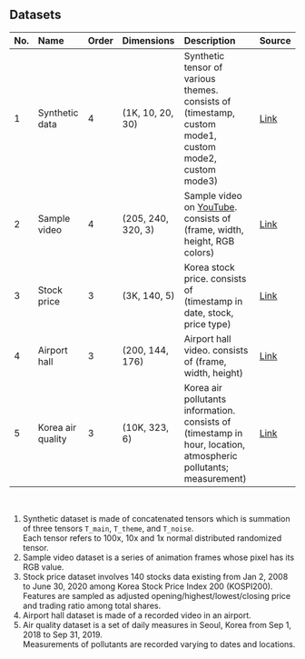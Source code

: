 ## Datasets
| No. | Name | Order | Dimensions | Description | Source |
|:--|:--|:--|:--|:--|:--|
| 1 | Synthetic data	| 4 | (1K, 10, 20, 30) 		| Synthetic tensor of various themes. consists of <br> (timestamp, custom mode1, custom mode2, custom mode3) | [Link](https://github.com/snudatalab/DAO-CP/)
| 2 | Sample video		| 4 | (205, 240, 320, 3) 	| Sample video on [YouTube](https://www.youtube.com/watch?v=EngW7tLk6R8). consists of <br>(frame, width, height, RGB colors) | [Link](https://www.sample-videos.com/)
| 3 | Stock price   	| 3 | (3K, 140, 5) 			| Korea stock price. consists of <br>(timestamp in date, stock, price type) | [Link](https://deeptrade.co/})
| 4 | Airport hall		| 3 | (200, 144, 176) 		| Airport hall video. consists of (frame, width, height) | [Link](https://github.com/hiroyuki-kasai/OLSTEC/)
| 5 | Korea air quality | 3 | (10K, 323, 6) 		| Korea air pollutants information. consists of <br>(timestamp in hour, location, atmospheric pollutants; measurement) | [Link](https://www.airkorea.or.kr/eng/)
<br>

1. Synthetic dataset is made of concatenated tensors which is summation of three tensors `T_main`, `T_theme`, and `T_noise`.<br>
Each tensor refers to 100x, 10x and 1x normal distributed randomized tensor. 
2. Sample video dataset is a series of animation frames whose pixel has its RGB value.
3. Stock price dataset involves 140 stocks data existing from Jan 2, 2008 to June 30, 2020 among Korea Stock Price Index 200 (KOSPI200). Features are sampled as adjusted opening/highest/lowest/closing price and trading ratio among total shares.
4. Airport hall dataset is made of a recorded video in an airport.
5. Air quality dataset is a set of daily measures in Seoul, Korea from Sep 1, 2018 to Sep 31, 2019.<br>
Measurements of pollutants are recorded varying to dates and locations.
